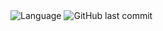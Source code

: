 <img alt="Language" src="https://img.shields.io/github/languages/top/Avenger2256/mysite?style=for-the-badge">
<img alt="GitHub last commit" src="https://shields.mitmproxy.org/github/last-commit/Avenger2256/mysite?style=for-the-badge">
